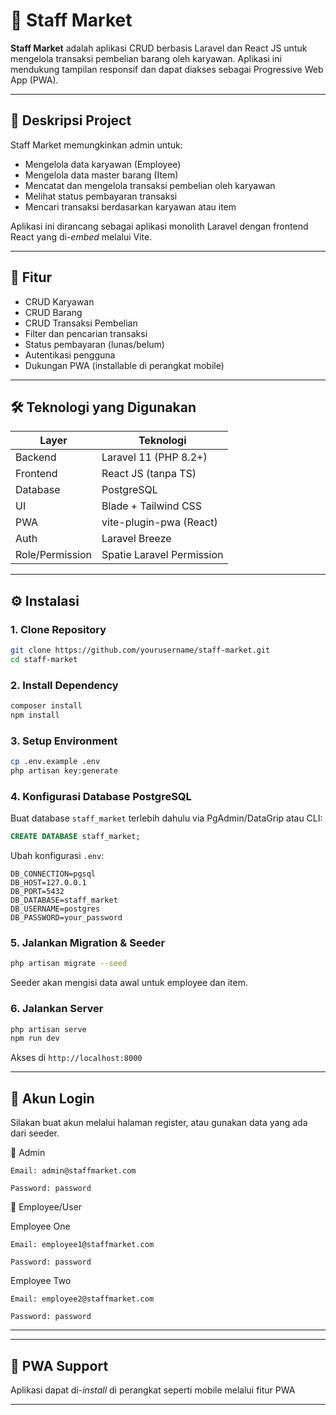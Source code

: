 
# 🛒 Staff Market

**Staff Market** adalah aplikasi CRUD berbasis Laravel dan React JS untuk mengelola transaksi pembelian barang oleh karyawan. Aplikasi ini mendukung tampilan responsif dan dapat diakses sebagai Progressive Web App (PWA).

---

## 📌 Deskripsi Project

Staff Market memungkinkan admin untuk:
- Mengelola data karyawan (Employee)
- Mengelola data master barang (Item)
- Mencatat dan mengelola transaksi pembelian oleh karyawan
- Melihat status pembayaran transaksi
- Mencari transaksi berdasarkan karyawan atau item

Aplikasi ini dirancang sebagai aplikasi monolith Laravel dengan frontend React yang di-*embed* melalui Vite.

---

## 🚀 Fitur

- CRUD Karyawan
- CRUD Barang
- CRUD Transaksi Pembelian
- Filter dan pencarian transaksi
- Status pembayaran (lunas/belum)
- Autentikasi pengguna
- Dukungan PWA (installable di perangkat mobile)

---

## 🛠️ Teknologi yang Digunakan

| Layer     | Teknologi               |
|-----------|--------------------------|
| Backend   | Laravel 11 (PHP 8.2+)   |
| Frontend  | React JS (tanpa TS)     |
| Database  | PostgreSQL              |
| UI        | Blade + Tailwind CSS    |
| PWA       | vite-plugin-pwa (React) |
| Auth      | Laravel Breeze          |
| Role/Permission | Spatie Laravel Permission |

---

## ⚙️ Instalasi

### 1. Clone Repository
```bash
git clone https://github.com/yourusername/staff-market.git
cd staff-market
```

### 2. Install Dependency
```bash
composer install
npm install
```

### 3. Setup Environment
```bash
cp .env.example .env
php artisan key:generate
```

### 4. Konfigurasi Database PostgreSQL
Buat database `staff_market` terlebih dahulu via PgAdmin/DataGrip atau CLI:
```sql
CREATE DATABASE staff_market;
```

Ubah konfigurasi `.env`:
```env
DB_CONNECTION=pgsql
DB_HOST=127.0.0.1
DB_PORT=5432
DB_DATABASE=staff_market
DB_USERNAME=postgres
DB_PASSWORD=your_password
```

### 5. Jalankan Migration & Seeder
```bash
php artisan migrate --seed
```
Seeder akan mengisi data awal untuk employee dan item.

### 6. Jalankan Server
```bash
php artisan serve
npm run dev
```

Akses di `http://localhost:8000`

---

## 👥 Akun Login

Silakan buat akun melalui halaman register, atau gunakan data yang ada dari seeder.

🔐 Admin

    Email: admin@staffmarket.com

    Password: password

👷 Employee/User

Employee One

    Email: employee1@staffmarket.com

    Password: password

Employee Two

    Email: employee2@staffmarket.com

    Password: password

---


---

## 📱 PWA Support

Aplikasi dapat di-*install* di perangkat seperti mobile melalui fitur PWA


---
